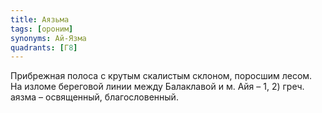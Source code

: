 ```yaml
---
title: Аязьма
tags: [ороним]
synonyms: Ай-Язма
quadrants: [Г8]
---
```


Прибрежная полоса с крутым скалистым склоном, поросшим лесом. На изломе
береговой линии между Балаклавой и м. Айя – 1, 2) греч. аязма – освященный,
благословенный.

